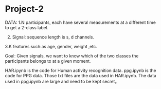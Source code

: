 # Project-2
DATA: 
1.N participants, each have several measurements at a different time to get a 2-class label.

2. Signal: sequence length is s, d channels. 

3.K features such as age, gender, weight ,etc. 

Goal: Given signals, we want to know which of the two classes the participants belongs to at a given moment.




HAR.ipynb is the code for Human activity recognition data. ppg.ipynb is the code for PPG data.
Those txt files are the data used in HAR.ipynb. The data used in ppg.ipynb are large and need to be kept secret。
